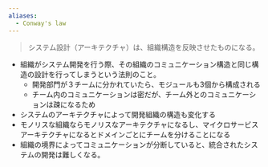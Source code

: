 ```yaml
---
aliases:
  - Conway's law
---
```

>システム設計（アーキテクチャ）は、組織構造を反映させたものになる。

- 組織がシステム開発を行う際、その組織のコミュニケーション構造と同じ構造の設計を行ってしまうという法則のこと。
	- 開発部門が３チームに分かれていたら、モジュールも3個から構成される
	- チーム内のコミュニケーションは密だが、チーム外とのコミュニケーションは疎になるため
- システムのアーキテクチャによって開発組織の構造も変化する
- モノリスな組織ならモノリスなアーキテクチャになるし、マイクロサービスアーキテクチャになるとドメインごとにチームを分けることになる
- 組織の境界によってコミュニケーションが分断していると、統合されたシステムの開発は難しくなる。

